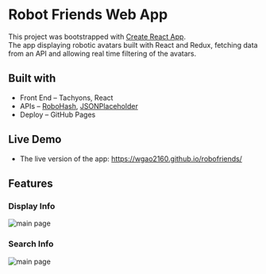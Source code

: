 # Robot Friends Web App
This project was bootstrapped with [Create React App](https://create-react-app.dev/).<br>
The app displaying robotic avatars built with React and Redux, fetching data from an API and allowing real time filtering of the avatars.


## Built with
* Front End – Tachyons, React
* APIs – [RoboHash](https://robohash.org/), [JSONPlaceholder](https://jsonplaceholder.typicode.com/)
* Deploy – GitHub Pages


## Live Demo
* The live version of the app: https://wgao2160.github.io/robofriends/


## Features

### Display Info
![main page](https://github.com/wgao2160/robofriends/blob/main/img/mainpage.png?raw=true)

### Search Info
![main page](https://github.com/wgao2160/robofriends/blob/main/img/searchpage.png?raw=true)
